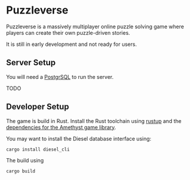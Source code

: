 # Puzzleverse

Puzzleverse is a massively multiplayer online puzzle solving game where players
can create their own puzzle-driven stories.

It is still in early development and not ready for users.

## Server Setup
You will need a [PostgrSQL](https://www.postgresql.org/) to run the server.

TODO


## Developer Setup
The game is build in Rust. Install the Rust toolchain using
[rustup](https://rustup.rs/) and the [dependencies for the Amethyst game
library](https://github.com/amethyst/amethyst#dependencies).

You may want to install the Diesel database interface using:

    cargo install diesel_cli

The build using

    cargo build
